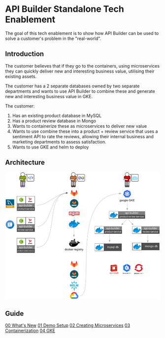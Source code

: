 # API Builder Standalone Tech Enablement

The goal of this tech enablement is to show how API Builder can be used to solve a customer's problem in the "real-world".

## Introduction

The customer believes that if they go to the containers, using microservices they can quickly deliver new and interesting business value, utilising their existing assets.

The customer has a 2 separate databases owned by two separate departments and wants to use API Builder to combine these and generate new and interesting business value in GKE.

The customer:

1. Has an existing product database in MySQL
1. Has a product review database in Mongo
1. Wants to containerize these as microservices to deliver new value
1. Wants to use combine these into a product + review service that uses a sentiment API to rate the reviews, allowing their internal business and marketing departments to assess satisfaction.
1. Wants to use GKE and helm to deploy

## Architecture

![Architecture](/images/architecture.png)

## Guide

[00 What's New](./00_whats_new)
[01 Demo Setup](./01_demo_setup)
[02 Creating Microservices](./02_creating_microservices)
[03 Containerization](./03_containerization)
[04 GKE](./04_gke)
